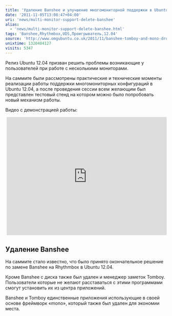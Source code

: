 ```yaml
---
title: 'Удаление Banshee и улучшение многомониторной поддержки в Ubuntu 12.04'
date: '2011-11-05T13:08:47+04:00'
uri: 'news/multi-monitor-support-delete-banshee'
alias: 
  - 'news/multi-monitor-support-delete-banshee.html'
tags: 'Banshee,Rhythmbox,UDS,Проигрыватель,12.04'
source: 'http://www.omgubuntu.co.uk/2011/11/banshee-tomboy-and-mono-dropped-from-ubuntu-12-04-cd/'
unixtime: 1320484127
visits: 5347
---
```

Релиз Ubuntu 12.04 призван решить проблемы возникающие у пользователей при работе с несколькими мониторами.

На саммите были рассмотрены практические и технические моменты реализации работы поддержки многомониторных конфигураций в Ubuntu 12.04, а после проведения сессии всем желающим был представлен тестовый стенд на котором можно было попробовать новый механизм работы.

Видео с демонстрацией работы:

 <iframe src="https://www.youtube.com/embed/lbwNMnNUGFA" frameborder="0" width="500" height="369"></iframe>

## Удаление Banshee

На саммите стало известно, что было принято окончательное решение по замене Banshee на Rhythmbox в Ubuntu 12.04.

Кроме Banshee с диска также был удален и менеджер заметок Tomboy. Пользователи которые не желают расставаться с этими программами смогут установить их из центра приложений.

Banshee и Tomboy единственные приложения использующие в своей основе фреймворк «mono», который также был удален для экономии места.
